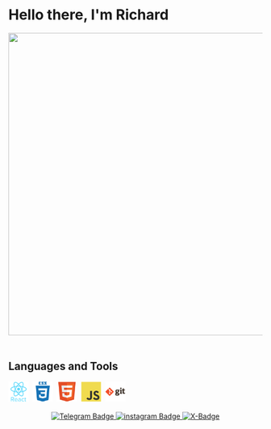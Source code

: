 <!-- Big hacker gif -->
<h1>Hello there, I'm Richard</h1>
 <div align="center">
  <img src="https://i.giphy.com/media/v1.Y2lkPTc5MGI3NjExdjV1ZzVlZ29wOHhzcG1qYWtnN3ZnaXQ2aDY4OGR2cjZranpxMTRwZyZlcD12MV9pbnRlcm5hbF9naWZfYnlfaWQmY3Q9Zw/3o6vXTpomeZEyxufGU/giphy.gif" width="600" height="600"/>
 </div>
 </div>
<br/>

<!-- Tech stack icons -->  
<h2>Languages and Tools</h2>
<div>
  <img src="https://github.com/devicons/devicon/blob/master/icons/react/react-original-wordmark.svg" title="React" alt="React" width="40" height="40"/>&nbsp;
  <img src="https://github.com/devicons/devicon/blob/master/icons/css3/css3-plain-wordmark.svg"  title="CSS3" alt="CSS" width="40" height="40"/>&nbsp;
  <img src="https://github.com/devicons/devicon/blob/master/icons/html5/html5-original.svg" title="HTML5" alt="HTML" width="40" height="40"/>&nbsp;
  <img src="https://github.com/devicons/devicon/blob/master/icons/javascript/javascript-original.svg" title="JavaScript" alt="JavaScript" width="40" height="40"/>&nbsp;
  <img src="https://github.com/devicons/devicon/blob/master/icons/git/git-original-wordmark.svg" title="Git" **alt="Git" width="40" height="40"/>&nbsp;
</div>
<br/>

<!-- Social Media Links -->
<div id="badges" align="center">
  <a href="https://t.me/KillerKyle">
    <img src="https://img.shields.io/badge/Telegram-black?style=for-the-badge&logo=telegram&logoColor=white" alt="Telegram Badge"/>
  </a>
  <a href="https://www.instagram.com/richarddcven?igsh=MnN2dXpibzd6NnUw">
    <img src="https://img.shields.io/badge/Instagram-black?style=for-the-badge&logo=instagram&logoColor=white" alt="instagram Badge"/>
  </a>
  <a href="https://x.com/rdiazc_1?t=tTtX_aiA258-RpBeLYTKnA&s=09">
    <img src="https://img.shields.io/badge/X-black?style=for-the-badge&logo=x&logoColor=white" alt="X-Badge"/>
  </a>
</div>

